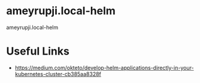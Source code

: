 # ameyrupji.local-helm
ameyrupji.local-helm


# Useful Links 

- https://medium.com/okteto/develop-helm-applications-directly-in-your-kubernetes-cluster-cb385aa8328f
